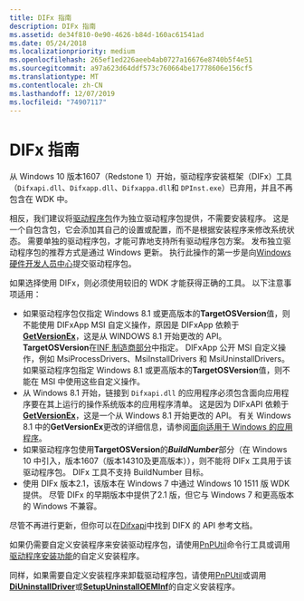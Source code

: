 ```yaml
---
title: DIFx 指南
description: DIFx 指南
ms.assetid: de34f810-0e90-4626-b84d-160ac61541ad
ms.date: 05/24/2018
ms.localizationpriority: medium
ms.openlocfilehash: 265ef1ed226aeeb4ab0727a16676e8740b5f4e51
ms.sourcegitcommit: a97a623d64ddf573c760664be17778606e156cf5
ms.translationtype: MT
ms.contentlocale: zh-CN
ms.lasthandoff: 12/07/2019
ms.locfileid: "74907117"
---
```

# <a name="difx-guidelines"></a>DIFx 指南

从 Windows 10 版本1607（Redstone 1）开始，驱动程序安装框架（DIFx）工具（`Difxapi.dll`、`Difxapp.dll`、`Difxappa.dll`和 `DPInst.exe`）已弃用，并且不再包含在 WDK 中。

相反，我们建议将[驱动程序包](https://docs.microsoft.com/windows-hardware/drivers/install/driver-packages)作为独立驱动程序包提供，不需要安装程序。  这是一个自包含包，它会添加其自己的设置或配置，而不是根据安装程序来修改系统状态。  需要单独的驱动程序包，才能可靠地支持所有驱动程序包方案。  发布独立驱动程序包的推荐方式是通过 Windows 更新。  执行此操作的第一步是向[Windows 硬件开发人员中心](https://partner.microsoft.com/dashboard)提交驱动程序包。

如果选择使用 DIFx，则必须使用较旧的 WDK 才能获得正确的工具。 以下注意事项适用：

* 如果驱动程序包仅指定 Windows 8.1 或更高版本的**TargetOSVersion**值，则不能使用 DIFxApp MSI 自定义操作，原因是 DIFxApp 依赖于[**GetVersionEx**](https://docs.microsoft.com/windows/desktop/api/sysinfoapi/nf-sysinfoapi-getversionexa)，这是从 WINDOWS 8.1 开始更改的 API。  **TargetOSVersion**在[INF 制造商部分](inf-manufacturer-section.md)中指定。 DIFxApp 公开 MSI 自定义操作，例如 MsiProcessDrivers、MsiInstallDrivers 和 MsiUninstallDrivers。  如果驱动程序包指定 Windows 8.1 或更高版本的**TargetOSVersion**值，则不能在 MSI 中使用这些自定义操作。
* 从 Windows 8.1 开始，链接到 `Difxapi.dll` 的应用程序必须包含面向应用程序要在其上运行的操作系统版本的应用程序清单。  这是因为 DIFxAPI 依赖于[**GetVersionEx**](https://docs.microsoft.com/windows/desktop/api/sysinfoapi/nf-sysinfoapi-getversionexa)，这是一个从 Windows 8.1 开始更改的 API。  有关 Windows 8.1 中的**GetVersionEx**更改的详细信息，请参阅[面向适用于 Windows 的应用程序](https://docs.microsoft.com/windows/desktop/SysInfo/targeting-your-application-at-windows-8-1)。
* 如果驱动程序包使用**TargetOSVersion**的***BuildNumber***部分（在 Windows 10 中引入，版本1607（版本14310及更高版本）），则不能将 DIFx 工具用于该驱动程序包。  DIFx 工具不支持 BuildNumber 目标。
* 使用 DIFx 版本2.1，该版本在 Windows 7 中通过 Windows 10 1511 版 WDK 提供。  尽管 DIFx 的早期版本中提供了2.1 版，但它与 Windows 7 和更高版本的 Windows 不兼容。

尽管不再进行更新，但你可以在[Difxapi](https://docs.microsoft.com/previous-versions/windows/hardware/difxapi/)中找到 DIFX 的 API 参考文档。

如果仍需要自定义安装程序来安装驱动程序包，请使用[PnPUtil](https://docs.microsoft.com/windows-hardware/drivers/devtest/pnputil)命令行工具或调用[驱动程序安装功能](functions-that-simplify-driver-installation.md)的自定义安装程序。

同样，如果需要自定义安装程序来卸载驱动程序包，请使用[PnPUtil](https://docs.microsoft.com/windows-hardware/drivers/devtest/pnputil)或调用[**DiUninstallDriver**](https://docs.microsoft.com/windows/win32/api/newdev/nf-newdev-diuninstalldriverw)或[**SetupUninstallOEMInf**](https://docs.microsoft.com/windows/win32/api/setupapi/nf-setupapi-setupuninstalloeminfw)的自定义安装程序。
